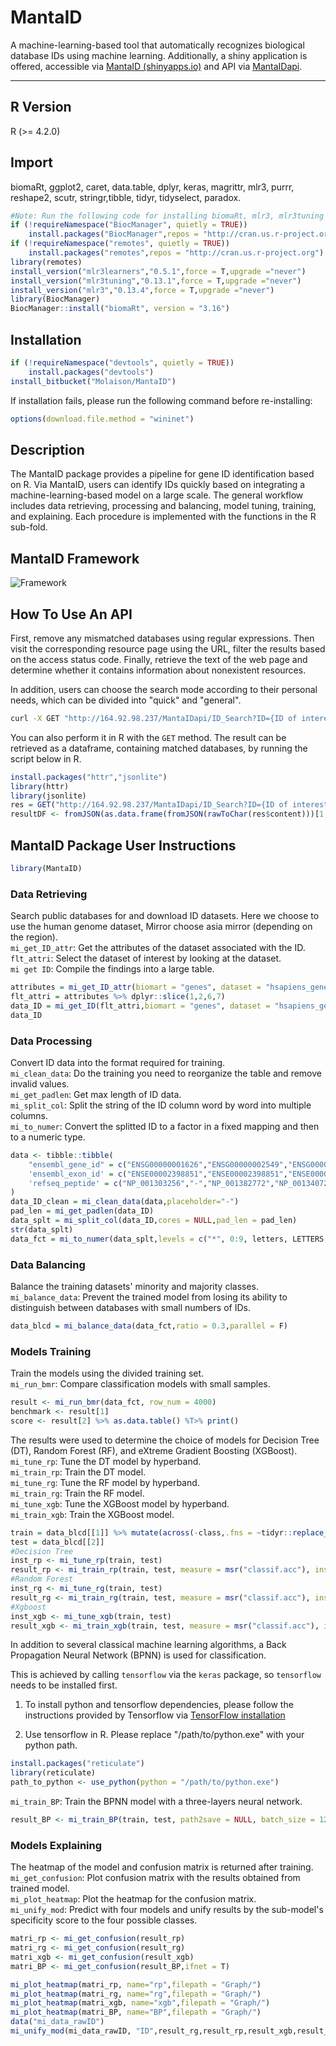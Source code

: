 # MantaID

A machine-learning-based tool that automatically recognizes biological database IDs using machine learning. Additionally, a shiny application is offered, accessible via [MantaID (shinyapps.io)](https://molaison.shinyapps.io/MantaID/) and API via [MantaIDapi](http://164.92.98.237/MantaIDapi/__docs__/).

-------------

## R Version 

R (>= 4.2.0)

## Import

biomaRt, ggplot2, caret, data.table, dplyr, keras, magrittr, mlr3, purrr, reshape2, scutr, stringr,tibble, tidyr, tidyselect, paradox.

```R
#Note: Run the following code for installing biomaRt, mlr3, mlr3tuning packages of specific version.
if (!requireNamespace("BiocManager", quietly = TRUE))
    install.packages("BiocManager",repos = "http://cran.us.r-project.org")
if (!requireNamespace("remotes", quietly = TRUE))
    install.packages("remotes",repos = "http://cran.us.r-project.org")
library(remotes)
install_version("mlr3learners","0.5.1",force = T,upgrade ="never")
install_version("mlr3tuning","0.13.1",force = T,upgrade ="never")
install_version("mlr3","0.13.4",force = T,upgrade ="never")
library(BiocManager)
BiocManager::install("biomaRt", version = "3.16")
```

## Installation

```R
if (!requireNamespace("devtools", quietly = TRUE))
    install.packages("devtools")
install_bitbucket("Molaison/MantaID")
```

If installation fails, please run the following command before re-installing:

```r
options(download.file.method = "wininet")
```

## Description

The MantaID package provides a pipeline for gene ID identification based on R. Via MantaID, users can identify IDs quickly based on integrating a machine-learning-based model on a large scale. The general workflow includes data retrieving, processing and balancing, model tuning, training, and explaining. Each procedure is implemented with the functions in the R sub-fold.


## MantaID Framework

![Framework](Graph/FIG1.png)

## How To Use An API

First, remove any mismatched databases using regular expressions. Then visit the corresponding resource page using the URL, filter the results based on the access status code. Finally, retrieve the text of the web page and determine whether it contains information about nonexistent resources.

In addition, users can choose the search mode according to their personal needs, which can be divided into "quick" and "general".

```bash
curl -X GET "http://164.92.98.237/MantaIDapi/ID_Search?ID={ID of interest}&SearchMode={mode}" -H "accept: */*"
```

You can also perform it in R with the `GET` method. The result can be retrieved as a dataframe, containing matched databases, by running the script below in R.

```R
install.packages("httr","jsonlite")
library(httr)
library(jsonlite)
res = GET("http://164.92.98.237/MantaIDapi/ID_Search?ID={ID of interest}&SearchMode={mode}")
resultDF <- fromJSON(as.data.frame(fromJSON(rawToChar(res$content)))[1,1])
```

## MantaID Package User Instructions

```R
library(MantaID) 
```

### Data Retrieving

Search public databases for and download ID datasets. Here we choose to use the human genome dataset, Mirror choose asia mirror (depending on the region).     
`mi_get_ID_attr`: Get the attributes of the dataset associated with the ID.       
`flt_attri`: Select the dataset of interest by looking at the dataset.        
`mi get ID`: Compile the findings into a large table.

```R
attributes = mi_get_ID_attr(biomart = "genes", dataset = "hsapiens_gene_ensembl", mirror = "asia")
flt_attri = attributes %>% dplyr::slice(1,2,6,7)
data_ID = mi_get_ID(flt_attri,biomart = "genes", dataset = "hsapiens_gene_ensembl", mirror = "asia")
data_ID
```

### Data Processing

Convert ID data into the format required for training.        
`mi_clean_data`: Do the training you need to reorganize the table and remove invalid values.        
`mi_get_padlen`: Get max length of ID data.        
`mi_split_col`: Split the string of the ID column word by word into multiple columns.          
`mi_to_numer`: Convert the splitted ID to a factor in a fixed mapping and then to a numeric type.

```R
data <- tibble::tibble(
	"ensembl_gene_id" = c("ENSG00000001626","ENSG00000002549","ENSG00000002586","ENSG00000002745"),
	'ensembl_exon_id' = c("ENSE00002398851","ENSE00002398851","ENSE00002398851","ENSE00002398851"),
	'refseq_peptide' = c("NP_001303256","-","NP_001382772","NP_001340728")
)
data_ID_clean = mi_clean_data(data,placeholder="-")
pad_len = mi_get_padlen(data_ID)
data_splt = mi_split_col(data_ID,cores = NULL,pad_len = pad_len)
str(data_splt)
data_fct = mi_to_numer(data_splt,levels = c("*", 0:9, letters, LETTERS, "_", ".", "-", " ", "/", "\\", ":"))
```

### Data Balancing

Balance the training datasets' minority and majority classes.          
`mi_balance_data`: Prevent the trained model from losing its ability to distinguish between databases with small numbers of IDs.

```R
data_blcd = mi_balance_data(data_fct,ratio = 0.3,parallel = F)
```

### Models Training

Train the models using the divided training set.     
`mi_run_bmr`: Compare classification models with small samples. 

```R
result <- mi_run_bmr(data_fct, row_num = 4000)
benchmark <- result[1]
score <- result[2] %>% as.data.table() %T>% print()
```

The results were used to determine the choice of models for Decision Tree (DT), Random Forest (RF), and eXtreme Gradient Boosting (XGBoost).    
`mi_tune_rp`: Tune the DT model by hyperband.     
`mi_train_rp`: Train the DT model.     
`mi_tune_rg`: Tune the RF model by hyperband.        
`mi_train_rg`: Train the RF model.        
`mi_tune_xgb`: Tune the XGBoost model by hyperband.      
`mi_train_xgb`: Train the XGBoost model.

```R
train = data_blcd[[1]] %>% mutate(across(-class,.fns = ~tidyr::replace_na(.x,0))) %>% dplyr::slice(sample(nrow(data_blcd[[1]]), 2000), preserve = TRUE) 
test = data_blcd[[2]]
#Decision Tree
inst_rp <- mi_tune_rp(train, test)
result_rp <- mi_train_rp(train, test, measure = msr("classif.acc"), instance = inst_rp[[1]])
#Random Forest
inst_rg <- mi_tune_rg(train, test)
result_rg <- mi_train_rg(train, test, measure = msr("classif.acc"), instance = inst_rg[[1]])
#Xgboost
inst_xgb <- mi_tune_xgb(train, test)
result_xgb <- mi_train_xgb(train, test, measure = msr("classif.acc"), instance = inst_xgb[[1]])
```

In addition to several classical machine learning algorithms, a Back Propagation Neural Network (BPNN) is used for classification.

This is achieved by calling `tensorflow` via the `keras` package, so `tensorflow` needs to be installed first. 

1. To install python and tensorflow dependencies, please follow the instructions provided by Tensorflow via [TensorFlow installation](https://www.tensorflow.org/install/pip?hl=zh-cn#system-install)

2. Use tensorflow in R. Please replace "/path/to/python.exe" with your python path.

```R
install.packages("reticulate")
library(reticulate)
path_to_python <- use_python(python = "/path/to/python.exe")
```

`mi_train_BP`: Train the BPNN model with a three-layers neural network.

```R
result_BP <- mi_train_BP(train, test, path2save = NULL, batch_size = 128, epochs = 64, validation_split = 0.3)
```

### Models Explaining

The heatmap of the model and confusion matrix is returned after training.        
`mi_get_confusion`: Plot confusion matrix with the results obtained from trained model.          
`mi_plot_heatmap`: Plot the heatmap for the confusion matrix.        
`mi_unify_mod`: Predict with four models and unify results by the sub-model's specificity score to the four possible classes.

```R
matri_rp <- mi_get_confusion(result_rp)
matri_rg <- mi_get_confusion(result_rg)
matri_xgb <- mi_get_confusion(result_xgb)
matri_BP <- mi_get_confusion(result_BP,ifnet = T)

mi_plot_heatmap(matri_rp, name="rp",filepath = "Graph/")
mi_plot_heatmap(matri_rg, name="rg",filepath = "Graph/")
mi_plot_heatmap(matri_xgb, name="xgb",filepath = "Graph/")
mi_plot_heatmap(matri_BP, name="BP",filepath = "Graph/")
data("mi_data_rawID")
mi_unify_mod(mi_data_rawID, "ID",result_rg,result_rp,result_xgb,result_BP,c_value = 0.75, pad_len = pad_len)
```
